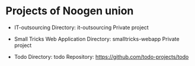 
Projects of Noogen union
========================

- IT-outsourcing
  Directory: it-outsourcing
  Private project

- Small Tricks Web Application
  Directory: smalltricks-webapp
  Private project

- Todo
  Directory: todo
  Repository: https://github.com/todo-projects/todo
